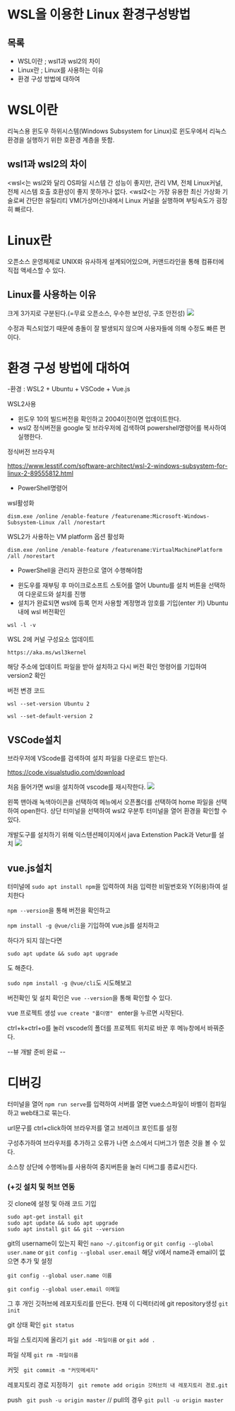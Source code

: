 # WSL을 이용한 Linux 환경구성방법

## 목록
+ WSL이란 ; wsl1과 wsl2의 차이
+ Linux란 ; Linux를 사용하는 이유
+ 환경 구성 방법에 대하여

# WSL이란
리눅스용 윈도우 하위시스템(Windows Subsystem for Linux)로 윈도우에서 리눅스 환경을 실행하기 위한 호환경 계층을 뜻함.

## wsl1과 wsl2의 차이
<wsl<는  wsl2와 달리 OS파일 시스템 간 성능이 좋지만, 관리 VM,  전체 Linux커널, 전체 시스템 호출 호환성이 좋지 못하거나 없다.
<wsl2<는 가장 유용한 최신 가상화 기술로써 간단한 유틸리티 VM(가상머신)내에서 Linux 커널을 실행하며 부팅속도가 굉장히 빠르다.

# Linux란
오픈소스 운영체제로 UNIX롸 유사하게 설계되어있으며, 커맨드라인을 통해 컴퓨터에 직접 액세스할 수 있다.

## Linux를 사용하는 이유
크게 3가지로 구분된다.(=무료 오픈소스, 우수한 보안성, 구조 안전성)
<img src = "https://user-images.githubusercontent.com/95902842/178410330-4b85e327-1d1f-4302-bc18-13bc76224b43.png"/>

수정과 픽스되었기 때문에 충돌이 잘 발생되지 않으며 사용자들에 의해 수정도 빠른 편이다.

# 환경 구성 방법에 대하여
-환경 : WSL2 + Ubuntu + VSCode + Vue.js 

WSL2사용
- 윈도우 10의 빌드버전을 확인하고 2004이전이면 업데이트한다.
- wsl2 정식버전을 google 및 브라우저에 검색하여 powershell명령어를 복사하여 실행한다.

정식버전 브라우저

https://www.lesstif.com/software-architect/wsl-2-windows-subsystem-for-linux-2-89555812.html

- PowerShell명령어

wsl활성화
```
dism.exe /online /enable-feature /featurename:Microsoft-Windows-Subsystem-Linux /all /norestart
```
WSL2가 사용하는 VM platform 옵션 활성화
```
dism.exe /online /enable-feature /featurename:VirtualMachinePlatform /all /norestart
```
* PowerShell을 관리자 권한으로 열어 수행해야함

- 윈도우를 재부팅 후 마이크로소프트 스토어를 열어 Ubuntu를 설치 버튼을 선택하여 다운로드와 설치를 진행
- 설치가 완료되면 wsl에 등록
먼저 사용할 계정명과 암호를 기입(enter 키)
Ubuntu 내에 wsl 버전확인
```
wsl -l -v
```

WSL 2에 커널 구성요소 업데이트
```
https://aka.ms/wsl3kernel
```
해당 주소에 업데이트 파일을 받아 설치하고 다시 버전 확인 명령어를 기입하여 version2 확인


버전 변경 코드
```
wsl --set-version Ubuntu 2
```
```
wsl --set-default-version 2
```

## VSCode설치

브라우저에 VScode를 검색하여 설치 파일을 다운로드 받는다.

https://code.visualstudio.com/download

처음 들어가면 wsl을 설치하여 vscode를 재시작한다.
<img src="https://user-images.githubusercontent.com/95902842/178419454-05ced478-e935-4870-bea6-4a1f554f68cc.png"/>


왼쪽 맨아래 녹색아이콘을 선택하여 메뉴에서 오픈폴더를 선택하여 home 파일을 선택하여 open한다.
상단 터미널을 선택하여 wsl2 우분투 터미널을 열어 환경을 확인할 수 있다.

개발도구를 설치하기 위해 익스텐션페이지에서 java Extenstion Pack과 Vetur를 설치
<img src="https://user-images.githubusercontent.com/95902842/178418529-61801a54-542f-44f0-b195-6f6a57eab623.png"/>

## vue.js설치

터미널에 ```sudo apt install npm```을 입력하여 처음 입력한 비밀번호와 Y(허용)하여 설치한다

```npm --version```을 통해 버전을 확인하고

```npm install -g @vue/cli```을 기입하여 vue.js를 설치하고 

하다가 되지 않는다면
```
sudo apt update && sudo apt upgrade
```
도 해준다.

```sudo npm install -g @vue/cli```도 시도해보고

버전확인 및 설치 확인은 ```vue --version```을 통해 확인할 수 있다.

vue 프로젝트 생성 ```vue create "폴더명" ```
enter을 누르면 시작된다.

ctrl+k+ctrl+o를 눌러 vscode의 폴더를 프로젝트 위치로 바꾼 후 메뉴창에서 바꿔준다.

--뷰 개발 준비 완료 --


# 디버깅

터미널을 열어 ```npm run serve```를 입력하여 서버를 열면 vue소스파일이 바벨이 컴파일하고 web태그로 묶는다.

url문구를 ctrl+click하여 브라우저를 열고 브레이크 포인트를 설정

구성추가하여 브라우저를 추가하고 오류가 나면 소스에서 디버그가 멈춘 것을 볼 수 있다.

소스창 상단에 수행메뉴를 사용하여 중지버튼을 눌러 디버그를 종료시킨다.


### (+깃 설치 및 허브 연동
깃 clone에 설정 및 아래 코드 기입
```
sudo apt-get install git
sudo apt update && sudo apt upgrade
sudo apt install git && git --version
```
git의 username이 있는지 확인
```nano ~/.gitconfig``` or ```git config --global user.name``` or ```git config --global user.email```
해당 vi에서 name과 email이 없으면 추가 및 설정

```
git config --global user.name 이름
```
```
git config --global user.email 이메일
```

그 후 개인 깃허브에 레포지토리를 만든다.
현재 이 디렉터리에 git repository생성
```git init``` 

git 상태 확인
```git status```

파일 스토리지에 올리기
```git add -파일이름``` or ```git add .```

파일 삭제 ``` git rm -파일이름 ```


커밋
``` git commit -m "커밋메세지"```

레포지토리 경로 지정하기
``` git remote add origin 깃허브의 내 레포지토리 경로.git```

push
``` git push -u origin master``` // pull의 경우 ```git pull -u origin master```
